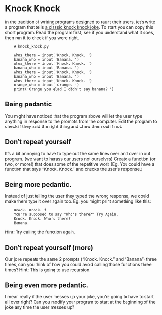 # Knock Knock

In the tradition of writing programs designed to taunt their users, let’s write a program that tells [a classic knock knock joke](http://jokes.cc.com/funny-food/panmgr/knock--knock----banana). To start you can copy this short program. Read the program first, see if you understand what it does, then run it to check if you were right.


```
    # knock_knock.py

    whos_there = input('Knock. Knock. ')
    banana_who = input('Banana. ')
    whos_there = input('Knock. Knock. ')
    banana_who = input('Banana. ')
    whos_there = input('Knock. Knock. ')
    banana_who = input('Banana. ')
    whos_there = input('Knock. Knock. ')
    orange_who = input('Orange. ')
    print('Orange you glad I didn't say banana? ')
```



## Being pedantic

You might have noticed that the program above will let the user type anything in response to the prompts from the computer. Edit the program to check if they said the right thing and chew them out if not.


## Don’t repeat yourself

It’s a bit annoying to have to type out the same lines over and over in out program. (we want to harass our users not ourselves) Create a function (or two, or more!) that does some of the repetitive work (Eg. You could have a function that says “Knock. Knock.” and checks the user’s response.)


## Being more pedantic.

Instead of just telling the user they typed the wrong response, we could make them type it over again too. Eg. you might print something like this:


```
    Knock. Knock. f
    You're supposed to say "Who's there?" Try Again.
    Knock. Knock. Who's there?
    Banana.
```


Hint: Try calling the function again.


## Don’t repeat yourself (more)

Our joke repeats the same 2 prompts (“Knock. Knock.” and “Banana”) three times, can you think of how you could avoid calling those functions three times? Hint: This is going to use recursion.


## Being even more pedantic.

I mean really if the user messes up your joke, you’re going to have to start all over right? Can you modify your program to start at the beginning of the joke any time the user messes up?
